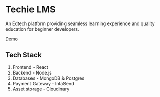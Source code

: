 # Techie LMS 

An Edtech platform providing seamless learning experience and quality education for beginner developers.

[Demo](https://techie-lms.miketeddyomondi.dev)

## Tech Stack 

1. Frontend - React
2. Backend - Node.js
3. Databases - MongoDB & Postgres
4. Payment Gateway - IntaSend
5. Asset storage - Cloudinary